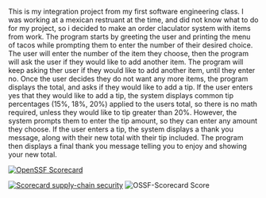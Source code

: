 This is my integration project from my first software engineering class. I was working at a mexican restruant at the time, and did not know what to do for my project, so i decided to make an order claculator system with items from work.
The program starts by greeting the user and printing the menu of tacos while prompting them to enter the number of their desired choice. The user will enter the number of the item they choose, then the program will ask the user if they would like to add another item. 
The program will keep asking ther user if they would like to add another item, until they enter no. Once the user decides they do not want any more items, the program displays the total, and asks if they would like to add a tip. 
If the user enters yes that they would like to add a tip, the system displays common tip percentages (15%, 18%, 20%) applied to the users total, so there is no math required, unless they would like to tip greater than 20%. However, the system prompts them to enter the tip amount, so they can enter any amount they choose. 
If the user enters a tip, the system displays a thank you message, along with their new total with their tip included. The program then displays a final thank you message telling you to enjoy and showing your new total.  

[![OpenSSF Scorecard](htt‌ps://api.securityscorecards.dev/projects/github.com/{KeyanRR}/{repo}/badge)](htt‌ps://securityscorecards.dev/viewer/?uri=github.com/{KeyanRR}/{repo})

[![Scorecard supply-chain security](https://github.com/KeyanRR/Integration_COP1500/actions/workflows/scorecard.yml/badge.svg)](https://github.com/KeyanRR/Integration_COP1500/actions/workflows/scorecard.yml)
![OSSF-Scorecard Score](https://img.shields.io/ossf-scorecard/github.com/KeyanRR/Integration_COP1500)

